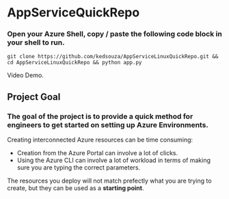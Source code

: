 # AppServiceQuickRepo

### Open your Azure Shell, copy / paste the following code block in your shell to run. 
```
git clone https://github.com/kedsouza/AppServiceLinuxQuickRepo.git && cd AppServiceLinuxQuickRepo && python app.py
```

Video Demo.

## Project Goal
### The goal of the project is to provide a __**quick**__ method for engineers to get started on setting up Azure Environments.

Creating interconnected Azure resources can be time consuming:
- Creation from the Azure Portal can involve a lot of clicks.
- Using the Azure CLI can involve a lot of workload in terms of making sure you are typing the correct parameters. 

The resources you deploy will not match prefectly what you are trying to create, but they can be used as a **starting point**. 
